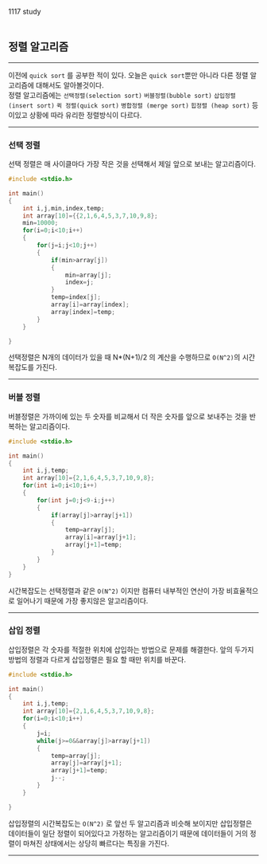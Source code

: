 1117 study<br><br>

## 정렬 알고리즘

<hr>

이전에 `quick sort` 를 공부한 적이 있다. 오늘은 `quick sort`뿐만 아니라 다른 정렬 알고리즘에 대해서도 알아볼것이다.<br>
정렬 알고리즘에는 `선택정렬(selection sort)` `버블정렬(bubble sort)` `삽입정렬 (insert sort)` `퀵 정렬(quick sort)` `병합정렬 (merge sort)` `힙정렬 (heap sort)` 등 이있고 상황에 따라 유리한 정렬방식이 다르다.


<hr>

### 선택 정렬

선택 정렬은 매 사이클마다 가장 작은 것을 선택해서 제일 앞으로 보내는 알고리즘이다.

```c
#include <stdio.h>

int main()
{
	int i,j,min,index,temp;
	int array[10]={{2,1,6,4,5,3,7,10,9,8};
	min=10000;
	for(i=0;i<10;i++)
	{
		for(j=i;j<10;j++)
		{
			if(min>array[j])
			{
				min=array[j];
				index=j;
			}
			temp=index[j];
			array[i]=array[index];
			array[index]=temp;
		}
	}

}
```
선택정렬은 N개의 데이터가 있을 때 N*(N+1)/2 의 계산을 수행하므로 `O(N^2)`의 시간 복잡도를 가진다.

<hr>

### 버블 정렬

버블정렬은 가까이에 있는 두 숫자를 비교해서 더 작은 숫자를 앞으로 보내주는 것을 반복하는 알고리즘이다.

```c
#include <stdio.h>

int main()
{
	int i,j,temp;
	int array[10]={2,1,6,4,5,3,7,10,9,8};
	for(int i=0;i<10;i++)
	{
		for(int j=0;j<9-i;j++)
		{
			if(array[j]>array[j+1])
			{
				temp=array[j];
				array[i]=array[j+1];
				array[j+1]=temp;
			}
		}
	}
}
```
시간복잡도는 선택정렬과 같은 `O(N^2)` 이지만 컴퓨터 내부적인 연산이 가장 비효율적으로 일어나기 때문에 가장 좋지않은 알고리즘이다.

<hr>

### 삽입 정렬

삽입정렬은 각 숫자를 적절한 위치에 삽입하는 방법으로 문제를 해결한다. 앞의 두가지 방법의 정렬과 다르게 삽입정렬은 필요 할 때만 위치를 바꾼다.

```c
#include <stdio.h>

int main()
{
	int i,j,temp;
	int array[10]={2,1,6,4,5,3,7,10,9,8};
	for(i=0;i<10;i++)
	{
		j=i;
		while(j>=0&&array[j]>array[j+1])
		{
			temp=array[j];
			array[j]=array[j+1];
			array[j+1]=temp;
			j--;
		}
	}

}
```
삽입정렬의 시간복잡도는 `O(N^2)` 로 앞선 두 알고리즘과 비슷해 보이지만 삽입정렬은 데이터들이 일단 정렬이 되어있다고 가정하는 알고리즘이기 때문에 데이터들이 거의 정렬이 마쳐진 상태에서는 상당히 빠르다는 특징을 가진다.

<hr>

###